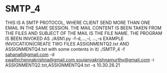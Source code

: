 # SMTP_4
THIS IS A SMTP PROTOCOL, WHERE CLIENT SEND MORE THAN ONE EMAIL IN THE SAME SESSION. THE MAIL CONTENT IS BEEN TAKEN FROM THE FILES AND 
SUBJECT OF THE MAIL IS THE FILE NAME.
THE PROGRAM IS BEEN INVOKED AS ./ASN1.py -f<FROM EMAIL ADDRESS>-d<RECIPIENT-1 EMAIL ADDRESS>,<RECIPIENT-2 EMAIL ADDRESS>...,-i<FILE1>,
<FILE2>...,-s<SERVER IP ADDRESS>
EXAMPLE INVOCATION(CREATE TWO FILES ASSIGNMENTQ2.txt AND ASSIGNMENTQ4.txt with some contents in it)
./SMTP_4 -f sahana6@gmail.com -d swathichennakrishna@gmail.com,soujanyakrishnamurthy@gmail.com -i ASSIGNMENTQ2.txt,ASSIGNMENTQ4.txt 
-s 10.30.26.21
